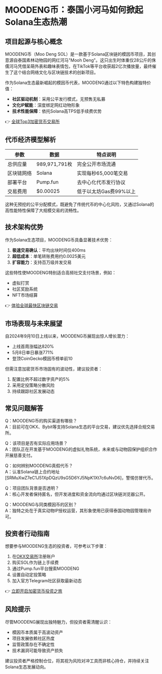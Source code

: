 # MOODENG币：泰国小河马如何掀起Solana生态热潮

## 项目起源与核心概念

MOODENG币（Moo Deng SOL）是一款基于Solana区块链的模因币项目，其创意源自泰国素林动物园的网红河马"Mooh Deng"。这只出生时体重仅28公斤的侏儒河马凭借呆萌外表和趣味表情包，在TikTok等平台收获超2亿次播放量，最终催生了这个结合网络文化与区块链技术的创新项目。

作为Solana生态最新崛起的模因币代表，MOODENG通过以下特色构建独特价值：
- **社区驱动机制**：采用公平发行模式，无预售无私募
- **文化IP赋能**：深度绑定网红动物形象
- **技术性能保障**：依托Solana高TPS低手续费优势

👉 [全球Top3加密货币交易所](https://bit.ly/okx_welcome)

## 代币经济模型解析

| 参数        | 数据          | 特点说明                  |
|-------------|---------------|---------------------------|
| 总供应量    | 989,971,791枚 | 完全公开市场流通          |
| 区块链网络  | Solana        | 实现每秒65,000笔交易      |
| 部署平台    | Pump.fun      | 去中心化代币发行协议      |
| 交易费用    | $0.00025      | 低于以太坊Gas费99%以上    |

这种无预挖的公平分配模式，既避免了传统代币的中心化风险，又通过Solana的高性能特性保障了大规模交易的流畅性。

## 技术架构优势

作为Solana生态项目，MOODENG币具备显著技术优势：
1. **极速交易确认**：平均出块时间仅400ms
2. **超低成本**：单笔转账费用约0.0025美元
3. **扩容能力**：支持百万级并发交易

这些特性使MOODENG特别适合高频社交支付场景，例如：
- 虚拟打赏
- 社区奖励系统
- NFT市场结算

👉 [体验全球最快区块链交易](https://bit.ly/okx_welcome)

## 市场表现与未来展望

自2024年9月10日上线以来，MOODENG币展现出惊人增长潜力：
- 上线首周涨幅达820%
- 5月8日单日暴涨771%
- 登顶CoinGecko模因币榜单前10

但需注意加密货币市场固有的波动性，建议投资者：
1. 配置比例不超过数字资产的5%
2. 采用定投策略分散风险
3. 持续跟踪社区发展动态

## 常见问题解答

Q：MOODENG币的购买渠道有哪些？  
A：目前可在OKX、Bybit等支持Solana生态的平台交易，建议优先选择合规交易所。

Q：该项目是否有实际应用场景？  
A：团队正在开发基于MOODENG的虚拟礼物系统，未来或与动物园保护组织合作开展慈善支付。

Q：如何辨别MOODENG真假代币？  
A：认准Solana链上合约地址[SRMuXwZ7eC1J51XpDQzU9sG5D6YJ5NpK1Xt7c6uNvD6]，警惕仿冒代币。

Q：项目团队背景是否透明？  
A：核心开发者保持匿名，但开发进度和资金流向均通过区块链浏览器公开。

Q：MOODENG与同类模因币的区别？  
A：独特之处在于真实动物IP授权运营，其形象使用已获得泰国动物园管理局许可。

## 投资者行动指南

想要参与MOODENG生态的投资者，可参考以下步骤：
1. 在[OKX交易所](https://bit.ly/okx_welcome)注册账户
2. 购买SOL作为链上手续费
3. 通过Pump.fun平台搜索MOODENG
4. 设置自动定投策略
5. 加入官方Telegram社区获取最新动态

👉 [立即开启加密货币投资之旅](https://bit.ly/okx_welcome)

## 风险提示

尽管MOODENG展现出独特魅力，但投资者需清醒认识：
- 模因币本质属于高波动资产
- 项目发展依赖社区热度
- 监管政策存在不确定性
- 技术漏洞可能导致资产损失

建议投资者严格控制仓位，将其视为风险对冲工具而非核心持仓，并持续关注Solana生态发展动向。